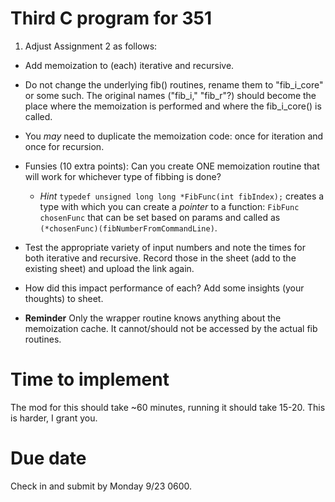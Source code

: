# Third C program for 351

1. Adjust Assignment 2 as follows:

- Add memoization to (each) iterative and recursive.

- Do not change the underlying fib() routines, rename them to "fib_i_core" or some such. The original names ("fib_i," "fib_r"?) should become the place where the memoization is performed and where the fib_i_core() is called.

- You *may* need to duplicate the memoization code: once for iteration and once for recursion.

- Funsies (10 extra points): Can you create ONE memoization routine that will work for whichever type of fibbing is done?

   - *Hint* ```typedef unsigned long long *FibFunc(int fibIndex);``` creates a type with which you can create a *pointer* to a function: ```FibFunc chosenFunc``` that can be set based on params and called as ```(*chosenFunc)(fibNumberFromCommandLine)```.

- Test the appropriate variety of input numbers and note the times for both iterative and recursive. Record those in the sheet (add to the existing sheet) and upload the link again.

- How did this impact performance of each? Add some insights (your thoughts) to sheet.

- **Reminder** Only the wrapper routine knows anything about the memoization cache. It cannot/should not be accessed by the actual fib routines.

# Time to implement

The mod for this should take ~60 minutes, running it should take 15-20. This is harder, I grant you.

# Due date

Check in and submit by Monday 9/23 0600.

